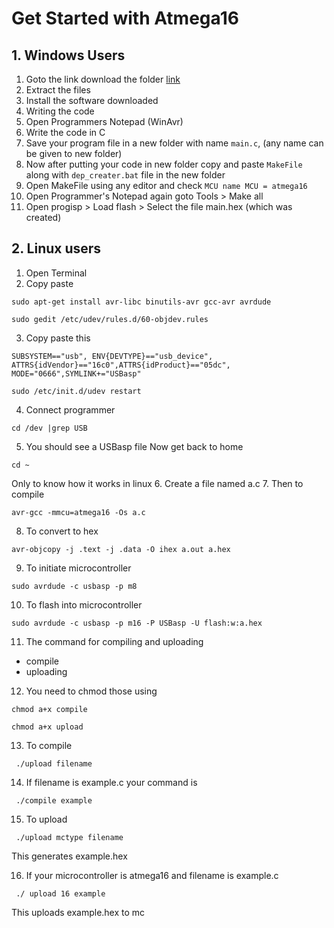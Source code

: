 # Get Started with Atmega16
## 1. Windows Users
1. Goto the link download the folder 
[link](https://drive.google.com/open?id=0B-8pemzk325Dd1EyTUNSVkxLaUk)
2. Extract the files 
3. Install the software downloaded
4. Writing the code 
5. Open Programmers Notepad (WinAvr)
6. Write the code in C
7. Save your program file in a new folder with name `main.c`, (any name can be given to new folder) 
8. Now after putting your code in new folder copy and paste `MakeFile` along with `dep_creater.bat` file in the new folder
9. Open MakeFile using any editor and check `MCU name
MCU = atmega16 ` 
10. Open Programmer's Notepad again goto 
 Tools > Make all 
11. Open 
 progisp > Load flash > Select the file main.hex (which was created)

## 2. Linux users
1. Open Terminal
2. Copy paste
~~~
sudo apt-get install avr-libc binutils-avr gcc-avr avrdude
~~~
~~~
sudo gedit /etc/udev/rules.d/60-objdev.rules
~~~
3. Copy paste this  
 ~~~ 
SUBSYSTEM=="usb", ENV{DEVTYPE}=="usb_device", ATTRS{idVendor}=="16c0",ATTRS{idProduct}=="05dc", 
MODE="0666",SYMLINK+="USBasp"
~~~
~~~ 
sudo /etc/init.d/udev restart 
~~~
4. Connect programmer
~~~ 
cd /dev |grep USB
~~~
5. You should see a USBasp file
Now get back to home
~~~ 
cd ~
~~~
Only to know how it works in linux
6. Create a file named a.c 
7. Then to compile
~~~
avr-gcc -mmcu=atmega16 -Os a.c
~~~
8. To convert to hex
~~~
avr-objcopy -j .text -j .data -O ihex a.out a.hex
~~~
9. To initiate microcontroller
~~~
sudo avrdude -c usbasp -p m8
~~~
10. To flash into microcontroller
~~~
sudo avrdude -c usbasp -p m16 -P USBasp -U flash:w:a.hex
~~~
11. The command for compiling and uploading 
* compile
* uploading
12. You need to chmod those using
~~~
chmod a+x compile
~~~
~~~
chmod a+x upload
~~~
13. To compile 
~~~
 ./upload filename
~~~
14. If filename is example.c your command is
~~~
 ./compile example
~~~
15. To upload
~~~
 ./upload mctype filename
~~~
This generates example.hex 

16. If your microcontroller is atmega16 and filename is example.c 
~~~
 ./ upload 16 example
~~~
This uploads example.hex to mc 
